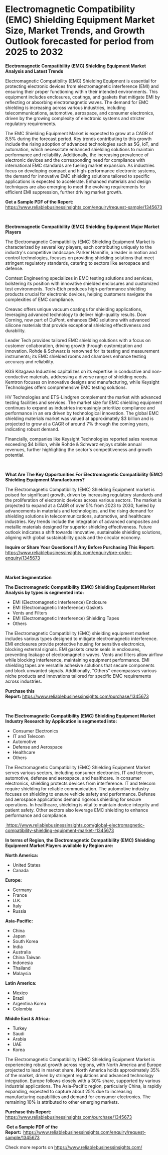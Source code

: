 <p><h1>Electromagnetic Compatibility (EMC) Shielding Equipment Market Size, Market Trends, and Growth Outlook forecasted for period from 2025 to 2032</h1></p><p><strong>Electromagnetic Compatibility (EMC) Shielding Equipment Market Analysis and Latest Trends</strong></p>
<p><p>Electromagnetic Compatibility (EMC) Shielding Equipment is essential for protecting electronic devices from electromagnetic interference (EMI) and ensuring their proper functioning within their intended environments. This equipment includes enclosures, coatings, and gaskets that mitigate EMI by reflecting or absorbing electromagnetic waves. The demand for EMC shielding is increasing across various industries, including telecommunications, automotive, aerospace, and consumer electronics, driven by the growing complexity of electronic systems and stricter regulatory requirements.</p><p>The EMC Shielding Equipment Market is expected to grow at a CAGR of 8.5% during the forecast period. Key trends contributing to this growth include the rising adoption of advanced technologies such as 5G, IoT, and automation, which necessitate enhanced shielding solutions to maintain performance and reliability. Additionally, the increasing prevalence of electronic devices and the corresponding need for compliance with international EMC standards are fueling market expansion. As industries focus on developing compact and high-performance electronic systems, the demand for innovative EMC shielding solutions tailored to specific applications is expected to accelerate. Enhanced materials and design techniques are also emerging to meet the evolving requirements for efficient EMI suppression, further driving market growth.</p></p>
<p><strong>Get a Sample PDF of the Report:&nbsp;</strong> <a href="https://www.reliablebusinessinsights.com/enquiry/request-sample/1345673?utm_campaign=3455&utm_medium=2&utm_source=Github&utm_content=ia&utm_term=06042025&utm_id=electromagnetic-compatibility-emc-shielding-equipment">https://www.reliablebusinessinsights.com/enquiry/request-sample/1345673</a></p>
<p>&nbsp;</p>
<p><strong>Electromagnetic Compatibility (EMC) Shielding Equipment Major Market Players</strong></p>
<p><p>The Electromagnetic Compatibility (EMC) Shielding Equipment Market is characterized by several key players, each contributing uniquely to the industry's competitive landscape. Parker Hannifin, a leader in motion and control technologies, focuses on providing shielding solutions that meet stringent regulatory standards, catering to sectors like aerospace and defense.</p><p>Comtest Engineering specializes in EMC testing solutions and services, bolstering its position with innovative shielded enclosures and customized test environments. Tech-Etch produces high-performance shielding products crucial for electronic devices, helping customers navigate the complexities of EMC compliance. </p><p>Creavac offers unique vacuum coatings for shielding applications, leveraging advanced technology to deliver high-quality results. Dow Corning, now part of DuPont, enhances EMC solutions with advanced silicone materials that provide exceptional shielding effectiveness and durability.</p><p>Leader Tech provides tailored EMC shielding solutions with a focus on customer collaboration, driving growth through customization and innovation. Rohde & Schwarz is renowned for its testing and measurement instruments; its EMC shielded rooms and chambers enhance testing accuracy and reliability.</p><p>KGS Kitagawa Industries capitalizes on its expertise in conductive and non-conductive materials, addressing a diverse range of shielding needs. Kemtron focuses on innovative designs and manufacturing, while Keysight Technologies offers comprehensive EMC testing solutions.</p><p>HV Technologies and ETS-Lindgren complement the market with advanced testing facilities and services. The market size for EMC shielding equipment continues to expand as industries increasingly prioritize compliance and performance in an era driven by technological innovation. The global EMC shielding materials market was valued at approximately $3 billion and is projected to grow at a CAGR of around 7% through the coming years, indicating robust demand.</p><p>Financially, companies like Keysight Technologies reported sales revenue exceeding $4 billion, while Rohde & Schwarz enjoys stable annual revenues, further highlighting the sector's competitiveness and growth potential.</p></p>
<p>&nbsp;</p>
<p><strong>What Are The Key Opportunities For Electromagnetic Compatibility (EMC) Shielding Equipment Manufacturers?</strong></p>
<p><p>The Electromagnetic Compatibility (EMC) Shielding Equipment market is poised for significant growth, driven by increasing regulatory standards and the proliferation of electronic devices across various sectors. The market is projected to expand at a CAGR of over 5% from 2023 to 2030, fueled by advancements in materials and technologies, and the rising demand for shielding solutions in telecommunications, automotive, and healthcare industries. Key trends include the integration of advanced composites and metallic materials designed for superior shielding effectiveness. Future outlook indicates a shift towards innovative, sustainable shielding solutions, aligning with global sustainability goals and the circular economy.</p></p>
<p><strong>Inquire or Share Your Questions If Any Before Purchasing This Report:</strong> <a href="https://www.reliablebusinessinsights.com/enquiry/pre-order-enquiry/1345673?utm_campaign=3455&utm_medium=2&utm_source=Github&utm_content=ia&utm_term=06042025&utm_id=electromagnetic-compatibility-emc-shielding-equipment">https://www.reliablebusinessinsights.com/enquiry/pre-order-enquiry/1345673</a></p>
<p>&nbsp;</p>
<p><strong>Market Segmentation</strong></p>
<p><strong>The Electromagnetic Compatibility (EMC) Shielding Equipment Market Analysis by types is segmented into:</strong></p>
<p><ul><li>EMI (Electromagnetic Interference) Enclosure</li><li>EMI (Electromagnetic Interference) Gaskets</li><li>Vents and Filters</li><li>EMI (Electromagnetic Interference) Shielding Tapes</li><li>Others</li></ul></p>
<p><p>The Electromagnetic Compatibility (EMC) shielding equipment market includes various types designed to mitigate electromagnetic interference. EMI enclosures provide protective housing for sensitive electronics, blocking external signals. EMI gaskets create seals in enclosures, preventing leakage of electromagnetic waves. Vents and filters allow airflow while blocking interference, maintaining equipment performance. EMI shielding tapes are versatile adhesive solutions that secure components and block unwanted signals. Additionally, "Others" encompasses various niche products and innovations tailored for specific EMC requirements across industries.</p></p>
<p><strong>Purchase this Report:&nbsp;</strong><a href="https://www.reliablebusinessinsights.com/purchase/1345673?utm_campaign=3455&utm_medium=2&utm_source=Github&utm_content=ia&utm_term=06042025&utm_id=electromagnetic-compatibility-emc-shielding-equipment">https://www.reliablebusinessinsights.com/purchase/1345673</a></p>
<p>&nbsp;</p>
<p><strong>The Electromagnetic Compatibility (EMC) Shielding Equipment Market Industry Research by Application is segmented into:</strong></p>
<p><ul><li>Consumer Electronics</li><li>IT and Telecom</li><li>Automotive</li><li>Defense and Aerospace</li><li>Healthcare</li><li>Others</li></ul></p>
<p><p>The Electromagnetic Compatibility (EMC) Shielding Equipment Market serves various sectors, including consumer electronics, IT and telecom, automotive, defense and aerospace, and healthcare. In consumer electronics, shielding protects devices from interference. IT and telecom require shielding for reliable communication. The automotive industry focuses on shielding to ensure vehicle safety and performance. Defense and aerospace applications demand rigorous shielding for secure operations. In healthcare, shielding is vital to maintain device integrity and patient safety. Other sectors also leverage EMC shielding to enhance performance and compliance.</p></p>
<p><a href="https://www.reliablebusinessinsights.com/global-electromagnetic-compatibility-shielding-equipment-market-r1345673?utm_campaign=3455&utm_medium=2&utm_source=Github&utm_content=ia&utm_term=06042025&utm_id=electromagnetic-compatibility-emc-shielding-equipment">&nbsp;https://www.reliablebusinessinsights.com/global-electromagnetic-compatibility-shielding-equipment-market-r1345673</a></p>
<p><strong>In terms of Region, the Electromagnetic Compatibility (EMC) Shielding Equipment Market Players available by Region are:</strong></p>
<p>
    <p> <strong> North America: </strong>
        <ul>
            <li>United States</li>
            <li>Canada</li>
        </ul>
        </p> 
    <p> <strong> Europe: </strong>
        <ul>
            <li>Germany</li>
            <li>France</li>
            <li>U.K.</li>
            <li>Italy</li>
            <li>Russia</li>
        </ul>
        </p> 
    <p> <strong> Asia-Pacific: </strong>
        <ul>
            <li>China</li>
            <li>Japan</li>
            <li>South Korea</li>
            <li>India</li>
            <li>Australia</li>
            <li>China Taiwan</li>
            <li>Indonesia</li>
            <li>Thailand</li>
            <li>Malaysia</li>
        </ul>
        </p> 
    <p> <strong> Latin America: </strong>
        <ul>
            <li>Mexico</li>
            <li>Brazil</li>
            <li>Argentina Korea</li>
            <li>Colombia</li>
        </ul>
        </p> 
    <p> <strong> Middle East & Africa: </strong>
        <ul>
            <li>Turkey</li>
            <li>Saudi</li>
            <li>Arabia</li>
            <li>UAE</li>
            <li>Korea</li>
        </ul>
    </p>
    </p>
<p><p>The Electromagnetic Compatibility (EMC) Shielding Equipment Market is experiencing robust growth across regions, with North America and Europe projected to lead in market share. North America holds approximately 35% of the market, driven by stringent regulations and advanced technology integration. Europe follows closely with a 30% share, supported by various industrial applications. The Asia-Pacific region, particularly China, is rapidly expanding, expected to capture about 25% due to increasing manufacturing capabilities and demand for consumer electronics. The remaining 10% is attributed to other emerging markets.</p></p>
<p><strong>Purchase this Report: </strong><a href="https://www.reliablebusinessinsights.com/purchase/1345673?utm_campaign=3455&utm_medium=2&utm_source=Github&utm_content=ia&utm_term=06042025&utm_id=electromagnetic-compatibility-emc-shielding-equipment">https://www.reliablebusinessinsights.com/purchase/1345673</a></p>
<p>&nbsp;<strong>Get a Sample PDF of the Report:&nbsp;&nbsp;</strong><a href="https://www.reliablebusinessinsights.com/enquiry/request-sample/1345673?utm_campaign=3455&utm_medium=2&utm_source=Github&utm_content=ia&utm_term=06042025&utm_id=electromagnetic-compatibility-emc-shielding-equipment">https://www.reliablebusinessinsights.com/enquiry/request-sample/1345673</a></p>
<p><strong></strong></p>
<p>Check more reports on <a href="https://www.reliablebusinessinsights.com/?utm_campaign=3455&utm_medium=2&utm_source=Github&utm_content=ia&utm_term=06042025&utm_id=electromagnetic-compatibility-emc-shielding-equipment">https://www.reliablebusinessinsights.com/</a></p>
